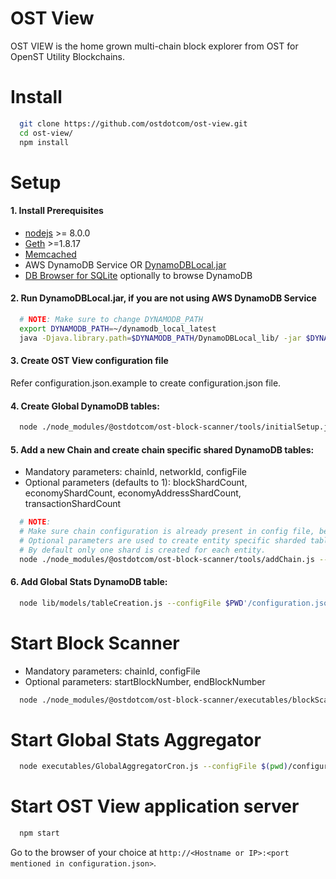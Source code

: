 # OST View

OST VIEW is the home grown multi-chain block explorer from OST for OpenST Utility Blockchains.

# Install

```bash
  git clone https://github.com/ostdotcom/ost-view.git
  cd ost-view/
  npm install
```

# Setup

#### 1. Install Prerequisites 
- [nodejs](https://nodejs.org/) >= 8.0.0
- [Geth](https://github.com/ethereum/go-ethereum/) >=1.8.17
- [Memcached](https://memcached.org/)
- AWS DynamoDB Service OR [DynamoDBLocal.jar](https://docs.aws.amazon.com/amazondynamodb/latest/developerguide/DynamoDBLocal.DownloadingAndRunning.html)
- [DB Browser for SQLite](https://sqlitebrowser.org/) optionally to browse DynamoDB
    
#### 2. Run DynamoDBLocal.jar, if you are not using AWS DynamoDB Service

```bash
  # NOTE: Make sure to change DYNAMODB_PATH
  export DYNAMODB_PATH=~/dynamodb_local_latest
  java -Djava.library.path=$DYNAMODB_PATH/DynamoDBLocal_lib/ -jar $DYNAMODB_PATH/DynamoDBLocal.jar -sharedDb -dbPath $DYNAMODB_PATH/
```

#### 3. Create OST View configuration file 
Refer configuration.json.example to create configuration.json file. 

#### 4. Create Global DynamoDB tables: 

```bash
  node ./node_modules/@ostdotcom/ost-block-scanner/tools/initialSetup.js --configFile $(pwd)/configuration.json
```

#### 5. Add a new Chain and create chain specific shared DynamoDB tables:
  * Mandatory parameters: chainId, networkId, configFile
  * Optional parameters (defaults to 1): blockShardCount, economyShardCount, economyAddressShardCount, transactionShardCount
  
```bash
  # NOTE:
  # Make sure chain configuration is already present in config file, before starting this step. 
  # Optional parameters are used to create entity specific sharded tables. 
  # By default only one shard is created for each entity. 
  node ./node_modules/@ostdotcom/ost-block-scanner/tools/addChain.js --configFile $(pwd)/configuration.json --chainId 2000 --networkId 1 --blockShardCount 2 --economyShardCount 2 --economyAddressShardCount 2 --transactionShardCount 2
```

#### 6. Add Global Stats DynamoDB table:

```bash
  node lib/models/tableCreation.js --configFile $PWD'/configuration.json'
```

# Start Block Scanner
  * Mandatory parameters: chainId, configFile
  * Optional parameters: startBlockNumber, endBlockNumber
```bash
  node ./node_modules/@ostdotcom/ost-block-scanner/executables/blockScanner.js --configFile $(pwd)/configuration.json --chainId 2000 --startBlockNumber 0 --endBlockNumber 100
```


# Start Global Stats Aggregator

```bash
  node executables/GlobalAggregatorCron.js --configFile $(pwd)/configuration.json
```

# Start OST View application server

```bash
  npm start
```

Go to the browser of your choice at `http://<Hostname or IP>:<port mentioned in configuration.json>`.
